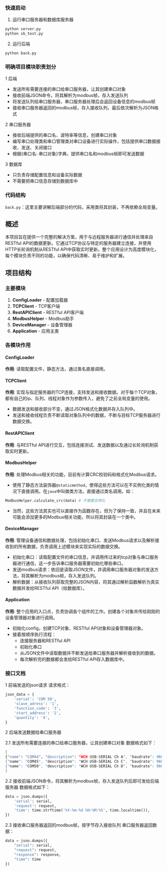 ### 快速启动
1. 运行串口服务器和数据库服务器
```bash
python server.py
python sb_test.py
```

2. 运行后端
```bash
python back.py
```

### 明确项目模块职责划分

1 后端
- 发送所有需要连接的串口给串口服务器，让其创建串口对象
- 接收前端JSON命令，将其解析为modbus帧，存入发送队列
- 将发送队列给串口服务器，串口服务器处理后会返回设备信息的modbus帧
- 接收串口服务器返回的modbus帧，存入接收队列，最后依次解析为JSON格式

2 串口服务器
- 接收后端提供的串口名、波特率等信息，创建串口对象
- 编写串口处理类和串口管理类对串口设备进行实际操作，包括提供串口数据接收、发送、关闭接口
- 根据{串口名: 串口对象}字典，提供串口名和modbus帧即可发送数据

3 数据库
- 只负责存储配置信息和设备实际数据
- 不需要把串口信息存储到数据库中

### 代码结构
`back.py`：这里主要讲解后端部分的代码，采用类将其封装，不再依赖全局变量。
## 概述

本项目旨在提供一个完整的解决方案，用于与远程服务器进行通信并处理来自RESTful API的数据更新。它通过TCP协议与特定的服务器建立连接，并使用HTTP长轮询机制从RESTful API中获取实时更新。整个应用设计为高度模块化，每个模块负责不同的功能，以确保代码清晰、易于维护和扩展。

## 项目结构

### 主要模块

1. **ConfigLoader** - 配置加载器
2. **TCPClient** - TCP客户端
3. **RestAPIClient** - RESTful API客户端
4. **ModbusHelper** - Modbus助手
5. **DeviceManager** - 设备管理器
6. **Application** - 应用主类

### 各模块作用

#### ConfigLoader
**作用**: 读取配置文件，静态方法，通过类名直接调用。

#### TCPClient

**作用**: 实现与指定服务器的TCP连接，支持发送和接收数据。对于每个TCP对象，都有自己的ip、队列、线程对象作为参数传入，避免了之前全局变量的使用。
- 数据发送和接收部分不变，通过JSON格式化数据并存入队列中。
- 发送和接收线程负责不断读取对象队列中的数据，不断与目标TCP服务器进行数据交换。

#### RestAPIClient

**作用**: 与RESTful API进行交互，包括连接测试、发送数据以及通过长轮询机制获取实时更新。

#### ModbusHelper

**作用**: 处理Modbus相关的功能，目前有计算CRC校验码和格式化Modbus请求。
- 使用了静态方法装饰器`@staticmethod`，使得这些方法可以在不实例化类的情况下直接调用。在`java`中叫做类方法，直接通过类名调用。如：
```python
ModbusHelper.calculate_crc(data) # 不需要实例化
```
- 当然，这些方法其实也可以直接作为函数存在，但为了保持一致，并且在未来可能会添加更多的Modbus相关功能，所以将其封装在一个类中。


#### DeviceManager

**作用**: 管理设备通信和数据处理，包括初始化串口、发送Modbus请求以及解析接收到的所有数据，负责调用上述模块来实现实际的数据交换。
- 初始化串口：读取配置文件的串口信息，并调用传过来的tcp对象与串口服务器进行通信，这一步告诉串口服务器需要初始化哪些串口。
- 发送modbus请求：依旧是读取JSON文件，并调用串口服务器对象的发送方法，将其解析为modbus帧，存入发送队列。
- 解析数据：从接收队列获取完整的JSON内容，将其通过解析函数解析为真实数据并发给RESTful API（给数据库）。

#### Application

**作用**: 整个应用的入口点，负责协调各个组件的工作。创建各个对象并传给刚刚的设备管理器对象进行调用。
- 初始化config，创建TCP对象、RESTful API对象和设备管理器对象。
- 接着按顺序执行流程：
  - 连接服务器和RESTful API
  - 初始化串口
  - 从JSON文件中读取数据并不断发送给串口服务器并解析接收到的数据。
  - 每次解析完的数据都会发给RESTful API存入数据库中。


### 接口文档

1 前端发送的json请求
请求格式：
```python
json_data = {
    'serial': 'COM 50',
    'slave_adress': '1',
    'function_code': '3',
    'start_address': '2',
    'quantity': '4',
}
```

2 后端发送数据给串口服务器

2.1 发送所有需要连接的串口给串口服务器，让其创建串口对象
数据格式如下：
```bash
[
{"name": "COM44", "description": "WCH USB-SERIAL Ch A", "baudrate": 9600, "timeout": 1, "db_id": 1}, 
{"name": "COM45", "description": "WCH USB-SERIAL Ch C", "baudrate": 9600, "timeout": 1, "db_id": 2}, 
{"name": "COM50", "description": "WCH USB-SERIAL Ch D", "baudrate": 9600, "timeout": 1, "db_id": 3}
]
```

2.2 接收前端JSON命令，将其解析为modbus帧，存入发送队列后即可发给后端服务器
数据格式如下：
```python
data = json.dumps({
    'serial': serial,
    'request': request,
    'time': time.strftime('%Y-%m-%d %H:%M:%S', time.localtime()),
})
```

2.3 接收串口服务器返回的modbus帧，按字节存入接收队列
串口服务器返回数据：
```python
data = json.dumps({
    "serial": serial,
    "request": request,
    "response": response,
    "time": time
})
```